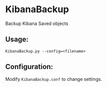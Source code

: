 # KibanaBackup
Backup Kibana Saved objects 

## Usage:

```KibanaBackup.py --config=<filename>```

## Configuration:

Modify ```KibanaBackup.conf``` to change settings. 

